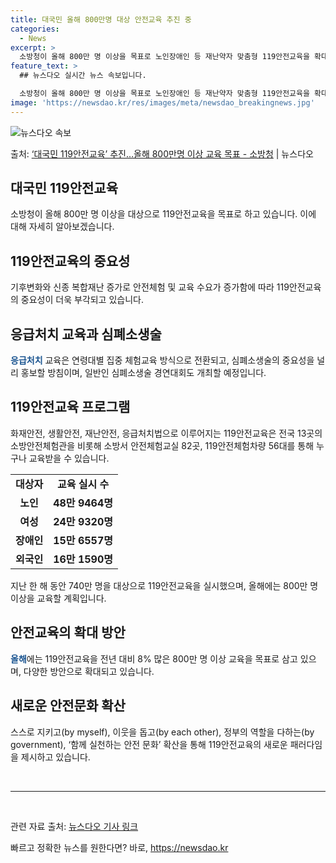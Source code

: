 ```yaml
---
title: 대국민 올해 800만명 대상 안전교육 추진 중
categories:
  - News
excerpt: >
  소방청이 올해 800만 명 이상을 목표로 노인장애인 등 재난약자 맞춤형 119안전교육을 확대한다. 소방청은 …
feature_text: >
  ## 뉴스다오 실시간 뉴스 속보입니다.

  소방청이 올해 800만 명 이상을 목표로 노인장애인 등 재난약자 맞춤형 119안전교육을 확대한다. 소방청은 …
image: 'https://newsdao.kr/res/images/meta/newsdao_breakingnews.jpg'
---
```


![뉴스다오 속보](https://newsdao.kr/res/images/meta/newsdao_breakingnews.jpg)

<p>출처: <a href="https://newsdao.kr/2983" rel="dofollow">‘대국민 119안전교육’ 추진…올해 800만명 이상 교육 목표 - 소방청</a> | 뉴스다오</p>

<h2>대국민 119안전교육</h2>
<p data-ke-size="size16">소방청이 올해 800만 명 이상을 대상으로 119안전교육을 목표로 하고 있습니다. 이에 대해 자세히 알아보겠습니다.</p>

<h2>119안전교육의 중요성</h2>
<p>기후변화와 신종 복합재난 증가로 안전체험 및 교육 수요가 증가함에 따라 119안전교육의 중요성이 더욱 부각되고 있습니다.</p>

<h2>응급처치 교육과 심폐소생술</h2>
<p><b><span style="color: #1a5490;">응급처치</span></b> 교육은 연령대별 집중 체험교육 방식으로 전환되고, 심폐소생술의 중요성을 널리 홍보할 방침이며, 일반인 심폐소생술 경연대회도 개최할 예정입니다.</p>

<h2>119안전교육 프로그램</h2>
<p>화재안전, 생활안전, 재난안전, 응급처치법으로 이루어지는 119안전교육은 전국 13곳의 소방안전체험관을 비롯해 소방서 안전체험교실 82곳, 119안전체험차량 56대를 통해 누구나 교육받을 수 있습니다.</p>

<table>
	<tr>
		<td style="text-align: center; height: 17px;"><b>대상자</b></td>
		<td style="text-align: center; height: 17px;"><b>교육 실시 수</b></td>
	</tr>
	<tr>
		<td style="text-align: center; height: 17px;"><b>노인</b></td>
		<td style="text-align: center; height: 17px;"><b>48만 9464명</b></td>
	</tr>
	<tr>
		<td style="text-align: center; height: 17px;"><b>여성</b></td>
		<td style="text-align: center; height: 17px;"><b>24만 9320명</b></td>
	</tr>
	<tr>
		<td style="text-align: center; height: 17px;"><b>장애인</b></td>
		<td style="text-align: center; height: 17px;"><b>15만 6557명</b></td>
	</tr>
	<tr>
		<td style="text-align: center; height: 17px;"><b>외국인</b></td>
		<td style="text-align: center; height: 17px;"><b>16만 1590명</b></td>
	</tr>
</table>

<p>지난 한 해 동안 740만 명을 대상으로 119안전교육을 실시했으며, 올해에는 800만 명 이상을 교육할 계획입니다.</p>

<h2>안전교육의 확대 방안</h2>
<p><b><span style="color: #1a5490;">올해</span></b>에는 119안전교육을 전년 대비 8% 많은 800만 명 이상 교육을 목표로 삼고 있으며, 다양한 방안으로 확대되고 있습니다.</p>

<h2>새로운 안전문화 확산</h2>
<p>스스로 지키고(by myself), 이웃을 돕고(by each other), 정부의 역할을 다하는(by government), ‘함께 실천하는 안전 문화’ 확산을 통해 119안전교육의 새로운 패러다임을 제시하고 있습니다.</p>

<p data-ke-size="size16">&nbsp;</p>
<hr>
<p data-ke-size="size16">&nbsp;</p>

<p>관련 자료 출처: <a href="https://newsdao.kr/2983">뉴스다오 기사 링크</a></p> 

빠르고 정확한 뉴스를 원한다면? 바로, <a href="https://newsdao.kr" rel="dofollow">https://newsdao.kr</a>


    
